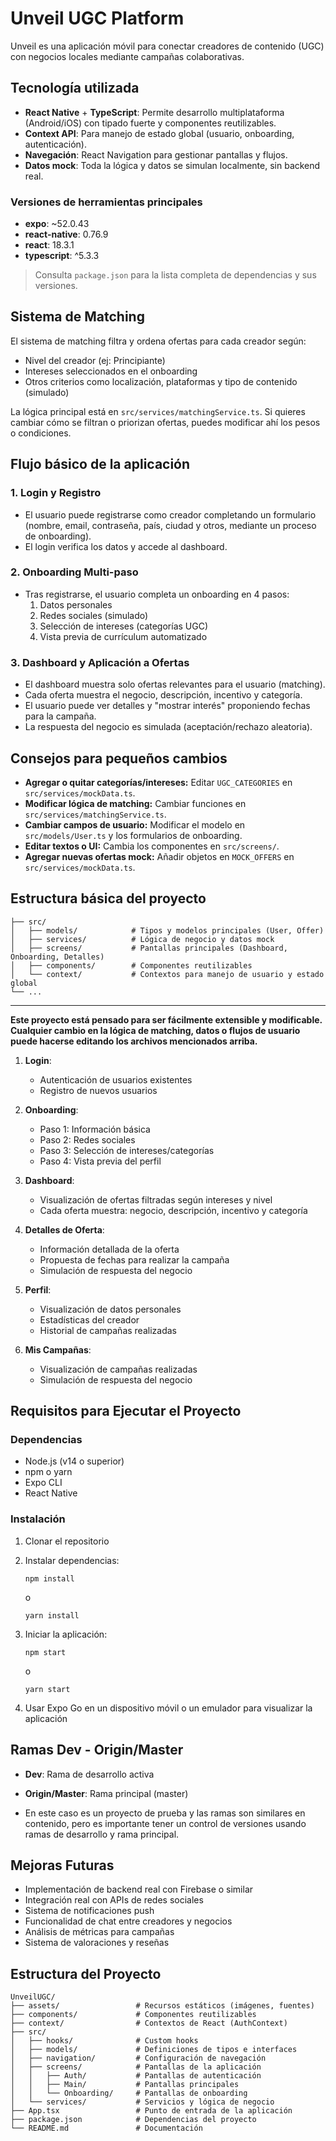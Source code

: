 # Unveil UGC Platform

Unveil es una aplicación móvil para conectar creadores de contenido (UGC) con negocios locales mediante campañas colaborativas.

## Tecnología utilizada
- **React Native** + **TypeScript**: Permite desarrollo multiplataforma (Android/iOS) con tipado fuerte y componentes reutilizables.
- **Context API**: Para manejo de estado global (usuario, onboarding, autenticación).
- **Navegación**: React Navigation para gestionar pantallas y flujos.
- **Datos mock**: Toda la lógica y datos se simulan localmente, sin backend real.

### Versiones de herramientas principales

- **expo**: ~52.0.43
- **react-native**: 0.76.9
- **react**: 18.3.1
- **typescript**: ^5.3.3

> Consulta `package.json` para la lista completa de dependencias y sus versiones.

## Sistema de Matching
El sistema de matching filtra y ordena ofertas para cada creador según:
- Nivel del creador (ej: Principiante)
- Intereses seleccionados en el onboarding
- Otros criterios como localización, plataformas y tipo de contenido (simulado)

La lógica principal está en `src/services/matchingService.ts`. Si quieres cambiar cómo se filtran o priorizan ofertas, puedes modificar ahí los pesos o condiciones.

## Flujo básico de la aplicación

### 1. Login y Registro
- El usuario puede registrarse como creador completando un formulario (nombre, email, contraseña, país, ciudad y otros, mediante un proceso de onboarding).
- El login verifica los datos y accede al dashboard.

### 2. Onboarding Multi-paso
- Tras registrarse, el usuario completa un onboarding en 4 pasos:
  1. Datos personales
  2. Redes sociales (simulado)
  3. Selección de intereses (categorías UGC)
  4. Vista previa de currículum automatizado

### 3. Dashboard y Aplicación a Ofertas
- El dashboard muestra solo ofertas relevantes para el usuario (matching).
- Cada oferta muestra el negocio, descripción, incentivo y categoría.
- El usuario puede ver detalles y "mostrar interés" proponiendo fechas para la campaña.
- La respuesta del negocio es simulada (aceptación/rechazo aleatoria).

## Consejos para pequeños cambios
- **Agregar o quitar categorías/intereses:** Editar `UGC_CATEGORIES` en `src/services/mockData.ts`.
- **Modificar lógica de matching:** Cambiar funciones en `src/services/matchingService.ts`.
- **Cambiar campos de usuario:** Modificar el modelo en `src/models/User.ts` y los formularios de onboarding.
- **Editar textos o UI:** Cambia los componentes en `src/screens/`.
- **Agregar nuevas ofertas mock:** Añadir objetos en `MOCK_OFFERS` en `src/services/mockData.ts`.

## Estructura básica del proyecto

```
├── src/
│   ├── models/            # Tipos y modelos principales (User, Offer)
│   ├── services/          # Lógica de negocio y datos mock
│   ├── screens/           # Pantallas principales (Dashboard, Onboarding, Detalles)
│   ├── components/        # Componentes reutilizables
│   └── context/           # Contextos para manejo de usuario y estado global
└── ...
```


---

**Este proyecto está pensado para ser fácilmente extensible y modificable. Cualquier cambio en la lógica de matching, datos o flujos de usuario puede hacerse editando los archivos mencionados arriba.**

1. **Login**:
   - Autenticación de usuarios existentes
   - Registro de nuevos usuarios

2. **Onboarding**:
   
   - Paso 1: Información básica
   - Paso 2: Redes sociales
   - Paso 3: Selección de intereses/categorías
   - Paso 4: Vista previa del perfil

3. **Dashboard**:
   - Visualización de ofertas filtradas según intereses y nivel
   - Cada oferta muestra: negocio, descripción, incentivo y categoría

4. **Detalles de Oferta**:
   - Información detallada de la oferta
   - Propuesta de fechas para realizar la campaña
   - Simulación de respuesta del negocio

4. **Perfil**:
   - Visualización de datos personales
   - Estadísticas del creador
   - Historial de campañas realizadas

5. **Mis Campañas**:
   - Visualización de campañas realizadas
   - Simulación de respuesta del negocio

## Requisitos para Ejecutar el Proyecto

### Dependencias

- Node.js (v14 o superior)
- npm o yarn
- Expo CLI
- React Native

### Instalación

1. Clonar el repositorio
2. Instalar dependencias:
   ```
   npm install
   ```
   o
   ```
   yarn install
   ```

3. Iniciar la aplicación:
   ```
   npm start
   ```
   o
   ```
   yarn start
   ```

4. Usar Expo Go en un dispositivo móvil o un emulador para visualizar la aplicación

## Ramas Dev - Origin/Master

- **Dev**: Rama de desarrollo activa
- **Origin/Master**: Rama principal (master)

- En este caso es un proyecto de prueba y las ramas son similares en contenido, pero es importante tener un control de versiones usando ramas de desarrollo y rama principal. 

## Mejoras Futuras

- Implementación de backend real con Firebase o similar
- Integración real con APIs de redes sociales
- Sistema de notificaciones push
- Funcionalidad de chat entre creadores y negocios
- Análisis de métricas para campañas
- Sistema de valoraciones y reseñas

## Estructura del Proyecto

```
UnveilUGC/
├── assets/                 # Recursos estáticos (imágenes, fuentes)
├── components/             # Componentes reutilizables
├── context/                # Contextos de React (AuthContext)
├── src/
│   ├── hooks/              # Custom hooks
│   ├── models/             # Definiciones de tipos e interfaces
│   ├── navigation/         # Configuración de navegación
│   ├── screens/            # Pantallas de la aplicación
│   │   ├── Auth/           # Pantallas de autenticación
│   │   ├── Main/           # Pantallas principales
│   │   └── Onboarding/     # Pantallas de onboarding
│   └── services/           # Servicios y lógica de negocio
├── App.tsx                 # Punto de entrada de la aplicación
├── package.json            # Dependencias del proyecto
└── README.md               # Documentación
```
